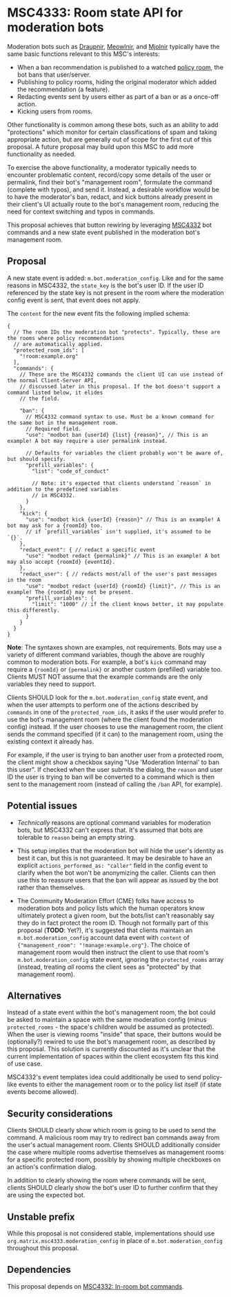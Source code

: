 # MSC4333: Room state API for moderation bots

Moderation bots such as [Draupnir](https://github.com/the-draupnir-project/Draupnir), [Meowlnir](https://github.com/maunium/meowlnir),
and [Mjolnir](https://github.com/matrix-org/mjolnir) typically have the same basic functions relevant
to this MSC's interests:

* When a ban recommendation is published to a watched [policy room](https://spec.matrix.org/v1.15/client-server-api/#moderation-policy-lists),
  the bot bans that user/server.
* Publishing to policy rooms, hiding the original moderator which added the recommendation (a feature).
* Redacting events sent by users either as part of a ban or as a once-off action.
* Kicking users from rooms.

Other functionality is common among these bots, such as an ability to add "protections" which monitor
for certain classifications of spam and taking appropriate action, but are generally out of scope for
the first cut of this proposal. A future proposal may build upon this MSC to add more functionality
as needed.

To exercise the above functionality, a moderator typically needs to encounter problematic content,
record/copy some details of the user or permalink, find their bot's "management room", formulate the
command (complete with typos), and send it. Instead, a desirable workflow would be to have the moderator's
ban, redact, and kick buttons already present in their client's UI actually route to the bot's management
room, reducing the need for context switching and typos in commands.

This proposal achieves that button rewiring by leveraging [MSC4332](https://github.com/matrix-org/matrix-spec-proposals/pull/4332)
bot commands and a new state event published in the moderation bot's management room.


## Proposal

A new state event is added: `m.bot.moderation_config`. Like and for the same reasons in MSC4332, the
`state_key` is the bot's user ID. If the user ID referenced by the state key is not present in the
room where the moderation config event is sent, that event does not apply.

The `content` for the new event fits the following implied schema:

```jsonc
{
  // The room IDs the moderation bot "protects". Typically, these are the rooms where policy recommendations
  // are automatically applied.
  "protected_room_ids": [
    "!room:example.org"
  ],
  "commands": {
    // These are the MSC4332 commands the client UI can use instead of the normal Client-Server API,
    // discussed later in this proposal. If the bot doesn't support a command listed below, it elides
    // the field.

    "ban": {
      // MSC4332 command syntax to use. Must be a known command for the same bot in the management room.
      // Required field.
      "use": "modbot ban {userId} {list} {reason}", // This is an example! A bot may require a user permalink instead.

      // Defaults for variables the client probably won't be aware of, but should specify.
      "prefill_variables": {
        "list": "code_of_conduct"

        // Note: it's expected that clients understand `reason` in addition to the predefined variables
        // in MSC4332.
      }
    },
    "kick": {
      "use": "modbot kick {userId} {reason}" // This is an example! A bot may ask for a {roomId} too.
      // if `prefill_variables` isn't supplied, it's assumed to be `{}`.
    },
    "redact_event": { // redact a specific event
      "use": "modbot redact {permalink}" // This is an example! A bot may also accept {roomId} {eventId}.
    },
    "redact_user": { // redacts most/all of the user's past messages in the room
      "use": "modbot redact {userId} {roomId} {limit}", // This is an example! The {roomId} may not be present.
      "prefill_variables": {
        "limit": "1000" // if the client knows better, it may populate this differently.
      }
    }
  }
}
```

**Note**: The syntaxes shown are examples, not requirements. Bots may use a variety of different command
variables, though the above are roughly common to moderation bots. For example, a bot's `kick` command
may require a `{roomId}` or `{permalink}` or another custom (prefilled) variable too. Clients MUST NOT
assume that the example commands are the only variables they need to support.

Clients SHOULD look for the `m.bot.moderation_config` state event, and when the user attempts to perform
one of the actions described by `commands` in one of the `protected_room_ids`, it asks if the user would
prefer to use the bot's management room (where the client found the moderation config) instead. If the
user chooses to use the management room, the client sends the command specified (if it can) to the
management room, using the existing context it already has.

For example, if the user is trying to ban another user from a protected room, the client might show
a checkbox saying "Use 'Moderation Internal' to ban this user". If checked when the user submits the
dialog, the `reason` and user ID the user is trying to ban will be converted to a command which is
then sent to the management room (instead of calling the `/ban` API, for example).


## Potential issues

* *Technically* reasons are optional command variables for moderation bots, but MSC4332 can't express
  that. It's assumed that bots are tolerable to `reason` being an empty string.

* This setup implies that the moderation bot will hide the user's identity as best it can, but this
  is not guaranteed. It may be desirable to have an explicit `actions_performed_as: "caller"` field
  in the config event to clarify when the bot won't be anonymizing the caller. Clients can then use
  this to reassure users that the ban will appear as issued by the bot rather than themselves.

* The Community Moderation Effort (CME) folks have access to moderation bots and policy lists which
  the human operators know ultimately protect a given room, but the bots/list can't reasonably say
  they do in fact protect the room ID. Though not formally part of this proposal (**TODO**: Yet?),
  it's suggested that clients maintain an `m.bot.moderation_config` account data event with `content`
  of `{"management_room": "!manage:example.org"}`. The choice of management room would then instruct
  the client to use that room's `m.bot.moderation_config` state event, ignoring the `protected_rooms`
  array (instead, treating *all* rooms the client sees as "protected" by that management room).


## Alternatives

Instead of a state event within the bot's management room, the bot could be asked to maintain a space
with the same moderation config (minus `protected_rooms` - the space's children would be assumed as
protected). When the user is viewing rooms "inside" that space, their buttons would be (optionally?)
rewired to use the bot's management room, as described by this proposal. This solution is currently
discounted as it's unclear that the current implementation of spaces within the client ecosystem fits
this kind of use case.

MSC4332's event templates idea could additionally be used to send policy-like events to either the
management room or to the policy list itself (if state events become allowed).


## Security considerations

Clients SHOULD clearly show which room is going to be used to send the command. A malicious room may
try to redirect ban commands away from the user's actual management room. Clients SHOULD additionally
consider the case where multiple rooms advertise themselves as management rooms for a specific protected
room, possibly by showing multiple checkboxes on an action's confirmation dialog.

In addition to clearly showing the room where commands will be sent, clients SHOULD clearly show the
bot's user ID to further confirm that they are using the expected bot.


## Unstable prefix

While this proposal is not considered stable, implementations should use `org.matrix.msc4333.moderation_config`
in place of `m.bot.moderation_config` throughout this proposal.


## Dependencies

This proposal depends on [MSC4332: In-room bot commands](https://github.com/matrix-org/matrix-spec-proposals/pull/4332).
